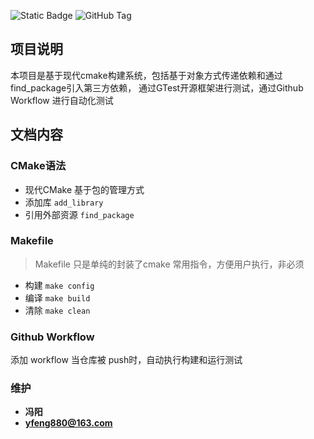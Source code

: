 ![Static Badge](https://img.shields.io/badge/build-passing-brightgreen)
![GitHub Tag](https://img.shields.io/github/v/tag/archeno/Mymath?color=brightgreen)

## 项目说明
 本项目是基于现代cmake构建系统，包括基于对象方式传递依赖和通过find_package引入第三方依赖，
 通过GTest开源框架进行测试，通过Github Workflow 进行自动化测试
## 文档内容
### CMake语法
- 现代CMake 基于包的管理方式
- 添加库 `add_library`
- 引用外部资源 `find_package`
### Makefile
> Makefile 只是单纯的封装了cmake 常用指令，方便用户执行，非必须
- 构建 `make config`
- 编译 `make build`
- 清除  `make clean`
### Github Workflow
添加 workflow  当仓库被 push时，自动执行构建和运行测试
### 维护
- **冯阳**
- **yfeng880@163.com**

